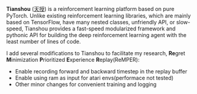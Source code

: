 **Tianshou** ([天授](https://baike.baidu.com/item/%E5%A4%A9%E6%8E%88)) is a reinforcement learning platform based on pure PyTorch. Unlike existing reinforcement learning libraries, which are mainly based on TensorFlow, have many nested classes, unfriendly API, or slow-speed, Tianshou provides a fast-speed modularized framework and pythonic API for building the deep reinforcement learning agent with the least number of lines of code.

I add several modifications to Tianshou to facilitate my research, **Re**gret **M**inimization **P**rioritized **E**xperience **R**eplay(ReMPER):
- Enable recording forward and backward timestep in the replay buffer
- Enable using ram as input for atari envs(performace not tested)
- Other minor changes for convenient training and logging